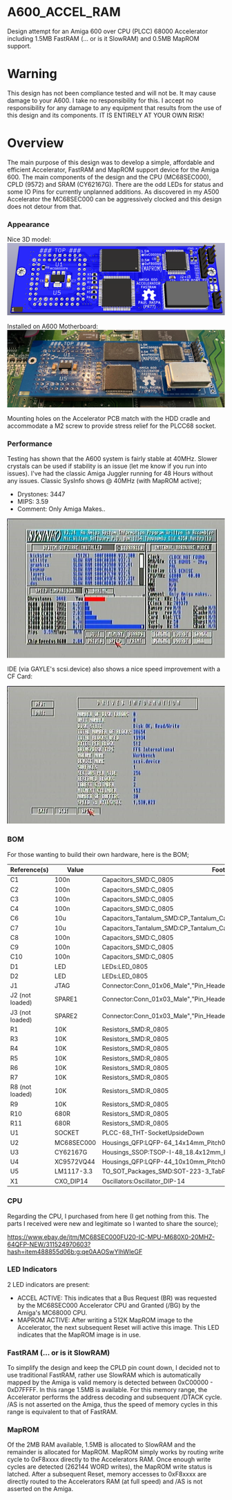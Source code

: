 # A600_ACCEL_RAM
Design attempt for an Amiga 600 over CPU (PLCC) 68000 Accelerator including 1.5MB FastRAM (... or is it SlowRAM) and 0.5MB MapROM support.

# Warning
This design has not been compliance tested and will not be. It may cause damage to your A600. I take no responsibility for this. I accept no responsibility for any damage to any equipment that results from the use of this design and its components. IT IS ENTIRELY AT YOUR OWN RISK!

# Overview
The main purpose of this design was to develop a simple, affordable and efficient Accelerator, FastRAM and MapROM support device for the Amiga 600. The main components of the design and the CPU (MC68SEC000), CPLD (9572) and SRAM (CY62167G). There are the odd LEDs for status and some IO Pins for currently unplanned additions. As discovered in my A500 Accelerator the MC68SEC000 can be aggressively clocked and this design does not detour from that.

### Appearance
Nice 3D model:
![3D Model](/Images/A600_ACCEL_RAM.png)

Installed on A600 Motherboard:
![Actual Hardware](/Images/Actual_Hardware.jpg)

Mounting holes on the Accelerator PCB match with the HDD cradle and accommodate a M2 screw to provide stress relief for the PLCC68 socket.

### Performance
Testing has shown that the A600 system is fairly stable at 40MHz. Slower crystals can be used if stability is an issue (let me know if you run into issues). I've had the classic Amiga Juggler running for 48 Hours without any issues. Classic SysInfo shows @ 40MHz (with MapROM active);

* Drystones: 3447
* MIPS: 3.59
* Comment: Only Amiga Makes.. 

![SysInfo Speed](/Images/SysInfo_Speed.jpg)

IDE (via GAYLE's scsi.device) also shows a nice speed improvement with a CF Card:

![SysInfo Drive](/Images/SysInfo_Drive.jpg)

### BOM
For those wanting to build their own hardware, here is the BOM;

| Reference(s)  | Value           | Footprint                                        |
|---------------|-----------------|--------------------------------------------------|
|C1             | 100n            |Capacitors_SMD:C_0805
|C2             | 100n            |Capacitors_SMD:C_0805
|C3             | 100n            |Capacitors_SMD:C_0805
|C4             | 100n            |Capacitors_SMD:C_0805
|C6             | 10u             |Capacitors_Tantalum_SMD:CP_Tantalum_Case-R_EIA-2012-12_Hand
|C7             | 10u             |Capacitors_Tantalum_SMD:CP_Tantalum_Case-R_EIA-2012-12_Hand
|C8             | 100n            |Capacitors_SMD:C_0805
|C9             | 100n            |Capacitors_SMD:C_0805
|C10            | 100n            |Capacitors_SMD:C_0805
|D1             | LED             |LEDs:LED_0805
|D2             | LED             |LEDs:LED_0805
|J1             | JTAG            |Connector:Conn_01x06_Male","Pin_Headers:Pin_Header_Straight_1x06_Pitch2.54mm
|J2 (not loaded)| SPARE1          |Connector:Conn_01x03_Male","Pin_Headers:Pin_Header_Straight_1x03_Pitch2.54mm
|J3 (not loaded)| SPARE2          |Connector:Conn_01x03_Male","Pin_Headers:Pin_Header_Straight_1x03_Pitch2.54mm
|R1             | 10K             |Resistors_SMD:R_0805
|R3             | 10K             |Resistors_SMD:R_0805
|R4             | 10K             |Resistors_SMD:R_0805
|R5             | 10K             |Resistors_SMD:R_0805
|R6             | 10K             |Resistors_SMD:R_0805
|R7             | 10K             |Resistors_SMD:R_0805
|R8 (not loaded)| 10K             |Resistors_SMD:R_0805
|R9             | 10K             |Resistors_SMD:R_0805
|R10            | 680R            |Resistors_SMD:R_0805
|R11            | 680R            |Resistors_SMD:R_0805
|U1             | SOCKET          |PLCC-68_THT-SocketUpsideDown
|U2             | MC68SEC000      |Housings_QFP:LQFP-64_14x14mm_Pitch0.8mm
|U3             | CY62167G        |Housings_SSOP:TSOP-I-48_18.4x12mm_Pitch0.5mm
|U4             | XC9572VQ44      |Housings_QFP:LQFP-44_10x10mm_Pitch0.8mm
|U5             | LM1117-3.3      |TO_SOT_Packages_SMD:SOT-223-3_TabPin2
|X1             | CXO_DIP14       |Oscillators:Oscillator_DIP-14

### CPU
Regarding the CPU, I purchased from here (I get nothing from this. The parts I received were new and legitimate so I wanted to share the source);

https://www.ebay.de/itm/MC68SEC000FU20-IC-MPU-M680X0-20MHZ-64QFP-NEW/311524970603?hash=item488855d06b:g:qe0AAOSwYIhWleGF

### LED Indicators
2 LED indicators are present:

* ACCEL ACTIVE: This indicates that a Bus Request (BR) was requested by the MC68SEC000 Accelerator CPU and Granted (/BG) by the Amiga's MC68000 CPU.
* MAPROM ACTIVE: After writing a 512K MapROM image to the Accelerator, the next subsequent Reset will active this image. This LED indicates that the MapROM image is in use.

### FastRAM (... or is it SlowRAM)
To simplify the design and keep the CPLD pin count down, I decided not to use traditional FastRAM, rather use SlowRAM which is automatically mapped by the Amiga is valid memory is detected between 0xC00000 - 0xD7FFFF. In this range 1.5MB is available. For this memory range, the Accelerator performs the address decoding and subsequent /DTACK cycle. /AS is not asserted on the Amiga, thus the speed of memory cycles in this range is equivalent to that of FastRAM.

### MapROM
Of the 2MB RAM available, 1.5MB is allocated to SlowRAM and the remainder is allocated for MapROM. MapROM simply works by routing write cycle to 0xF8xxxx directly to the Accelerators RAM. Once enough write cycles are detected (262144 WORD writes), the MapROM write status is latched. After a subsequent Reset, memory accesses to 0xF8xxxx are directly routed to the Accelerators RAM (at full speed) and /AS is not asserted on the Amiga.


